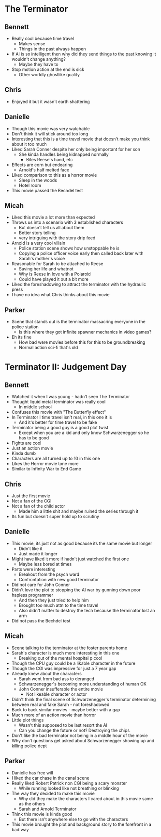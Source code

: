 # The Terminator

## Bennett

- Really cool because time travel
  - Makes sense
  - Things in the past always happen
- If AI is so intelligent then why did they send things to the past knowing it
  wouldn't change anything?
  - Maybe they have to
- Stop motion action at the end is sick
  - Other worldly ghostlike quality

## Chris

- Enjoyed it but it wasn't earth shattering

## Danielle

- Though this movie was very watchable
- Don't think it will stick around too long
- Interesting that this is a time travel movie that doesn't make you think
  about it too much
- Liked Sarah Conner despite her only being important for her son
  - She kinda handles being kidnapped normally
    - Bites Reese's hand, etc
- Effects are corn but endearing
  - Arnold's half melted face
- Liked comparison to this as a horror movie
  - Sleep in the woods
  - Hotel room
- This movie passed the Bechdel test

## Micah

- Liked this movie a lot more than expected
- Throws us into a scenario with 3 established characters
  - But doesn't tell us all about them
  - Better story telling
  - very intriguing with the story drip feed
- Arnold is a very cool villain
  - Police station scene shows how unstoppable he is
  - Copying a police officer voice early then called back later with Sarah's
    mother's voice
- Reasonable for Sarah to be attached to Reese
  - Saving her life and whatnot
  - Why is Reese in love with a Polaroid
  - Could have played it out a bit more
- Liked the foreshadowing to attract the terminator with the hydraulic press
- I have no idea what Chris thinks about this movie

## Parker

- Scene that stands out is the terminator massacring everyone in the police station
  - Is this where they got infinite spawner mechanics in video games?
- Eh its fine
  - How bad were movies before this for this to be groundbreaking
  - Normal action sci-fi that's old

# Terminator II: Judgement Day

## Bennett

- Watched it when I was young - hadn't seen The Terminator 
- Thought liquid metal terminator was really cool
  - In middle school
- Confuses this movie with "The Butterfly effect"
- In Terminator I time travel isn't real, in this one it is
  - And it's better for time travel to be fake
- Terminator being a good guy is a good plot twist
  - Except when you are a kid and only know Schwarzenegger so he has to be good
- Fights are cool
- Just an action movie
- Kinda dumb
- Characters are all turned up to 10 in this one
- Likes the Horror movie tone more
- Similar to Infinity War to End Game

## Chris

- Just the first movie
- Not a fan of the CGI
- Not a fan of the child actor
  - Made him a little shit and maybe ruined the series through it
- Its fun but doesn't super hold up to scrutiny

## Danielle

- This movie, its just not as good because its the same movie but longer
  - Didn't like it
  - Just made it longer
- Might have liked it more if hadn't just watched the first one
  - Maybe less bored at times
- Parts were interesting
  - Breakout from the psych ward
  - Confrontation with new good terminator
- Did not care for John Conner
- Didn't love the plot to stopping the AI war by gunning down poor hapless programmer
  - And then they just tried to help him
  - Brought too much attn to the time travel
  - Also didn't matter to destroy the tech because the terminator lost an arm
- Did not pass the Bechdel test

## Micah

- Scene talking to the terminator at the foster parents home
- Sarah's character is much more interesting in this one
  - Breaking out of the mental hospital p cool
- Though the CPU guy could be a likable character in the future
- Though the CGI was impressive for just a 7 year gap
- Already knew about the characters
  - Sarah went from bad ass to deranged
  - Schwarzenegger's becoming more understanding of human OK
  - John Conner insufferable the entire movie
    - Not likeable character or actor
- Didn't think the final scene of Schwarzenegger's terminator determining
  between real and fake Sarah - not foreshadowed
- Back to back similar movies - maybe better with a gap
- Much more of an action movie than horror 
- Little plot things
  - Wasn't this supposed to be last resort the AI
  - Can you change the future or not? Destroying the chips
- Don't like the bad terminator not being in a middle hour of the movie
- Why don't questions get asked about Schwarzenegger showing up and killing
  police dept

## Parker

- Danielle has free will
- I liked the car chase in the canal scene
- Really liked Robert Patrick non CGI being a scary monster 
  - While running looked like not breathing or blinking
- The way they decided to make this movie
  - Why did they make the characters I cared about in this movie same as the others
  - Sarah and Arnold Terminator
- Think this movie is kinda good
  - But there isn't anywhere else to go with the characters
- This movie brought the plot and background story to the forefront in a bad way
